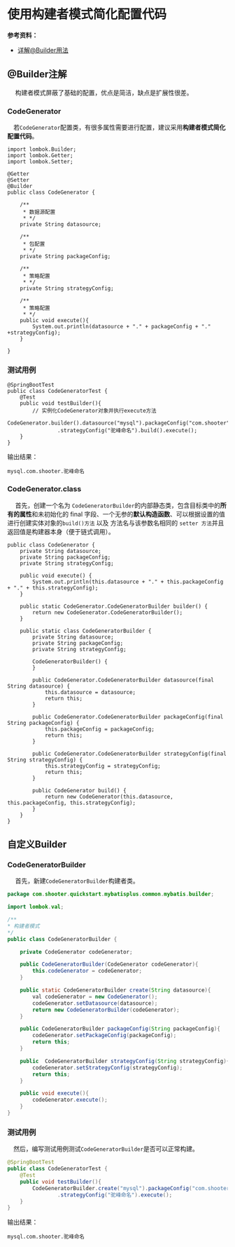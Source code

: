 # 使用构建者模式简化配置代码

**参考资料：**

- [详解@Builder用法](https://blog.csdn.net/u012846445/article/details/109715515)



## @Builder注解

​	　构建者模式屏蔽了基础的配置，优点是简洁，缺点是扩展性很差。

### CodeGenerator

​	　若`CodeGenerator`配置类，有很多属性需要进行配置，建议采用**构建者模式简化配置代码**。

```java{7}
import lombok.Builder;
import lombok.Getter;
import lombok.Setter;

@Getter
@Setter
@Builder
public class CodeGenerator {

    /**
     * 数据源配置
     * */
    private String datasource;

    /**
     * 包配置
     * */
    private String packageConfig;

    /**
     * 策略配置
     * */
    private String strategyConfig;

    /**
     * 策略配置
     * */
    public void execute(){
        System.out.println(datasource + "." + packageConfig + "." +strategyConfig);
    }

}
```



### 测试用例

```java{6,7}
@SpringBootTest
public class CodeGeneratorTest {
    @Test
    public void testBuilder(){
        // 实例化CodeGenerator对象并执行execute方法
        CodeGenerator.builder().datasource("mysql").packageConfig("com.shooter")
                .strategyConfig("驼峰命名").build().execute();
    }
}
```

输出结果：

```shell
mysql.com.shooter.驼峰命名
```



### CodeGenerator.class

​	　首先，创建一个名为 `CodeGeneratorBuilder`的内部静态类，包含目标类中的**所有的属性**和未初始化的 final 字段、一个无参的**默认构造函数**、可以根据设置的值进行创建实体对象的`build()方法` 以及 方法名与该参数名相同的  `setter 方法`并且返回值是构建器本身（便于链式调用）。

```java{14-39}
public class CodeGenerator {
    private String datasource;
    private String packageConfig;
    private String strategyConfig;

    public void execute() {
        System.out.println(this.datasource + "." + this.packageConfig + "." + this.strategyConfig);
    }

    public static CodeGenerator.CodeGeneratorBuilder builder() {
        return new CodeGenerator.CodeGeneratorBuilder();
    }

    public static class CodeGeneratorBuilder {
        private String datasource;
        private String packageConfig;
        private String strategyConfig;

        CodeGeneratorBuilder() {
        }

        public CodeGenerator.CodeGeneratorBuilder datasource(final String datasource) {
            this.datasource = datasource;
            return this;
        }

        public CodeGenerator.CodeGeneratorBuilder packageConfig(final String packageConfig) {
            this.packageConfig = packageConfig;
            return this;
        }

        public CodeGenerator.CodeGeneratorBuilder strategyConfig(final String strategyConfig) {
            this.strategyConfig = strategyConfig;
            return this;
        }

        public CodeGenerator build() {
            return new CodeGenerator(this.datasource, this.packageConfig, this.strategyConfig);
        }
    }
}
```



## 自定义Builder

### CodeGeneratorBuilder

​	　首先，新建`CodeGeneratorBuilder`构建者类。

```java
package com.shooter.quickstart.mybatisplus.common.mybatis.builder;

import lombok.val;

/**
* 构建者模式
*/
public class CodeGeneratorBuilder {

    private CodeGenerator codeGenerator;

    public CodeGeneratorBuilder(CodeGenerator codeGenerator){
        this.codeGenerator = codeGenerator;
    }

    public static CodeGeneratorBuilder create(String datasource){
        val codeGenerator = new CodeGenerator();
        codeGenerator.setDatasource(datasource);
        return new CodeGeneratorBuilder(codeGenerator);
    }

    public CodeGeneratorBuilder packageConfig(String packageConfig){
        codeGenerator.setPackageConfig(packageConfig);
        return this;
    }

    public  CodeGeneratorBuilder strategyConfig(String strategyConfig){
        codeGenerator.setStrategyConfig(strategyConfig);
        return this;
    }

    public void execute(){
        codeGenerator.execute();
    }
}
```

### 测试用例

​	　然后，编写测试用例测试`CodeGeneratorBuilder`是否可以正常构建。

```java
@SpringBootTest
public class CodeGeneratorTest {
    @Test
    public void testBuilder(){
        CodeGeneratorBuilder.create("mysql").packageConfig("com.shooter")
                .strategyConfig("驼峰命名").execute();
    }
}
```

输出结果：

```shell
mysql.com.shooter.驼峰命名
```

